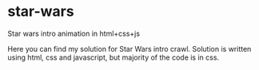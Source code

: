 # star-wars
Star wars intro animation in html+css+js


Here you can find my solution for Star Wars intro crawl. Solution is written using html, css and javascript, but majority of the code is in css.
